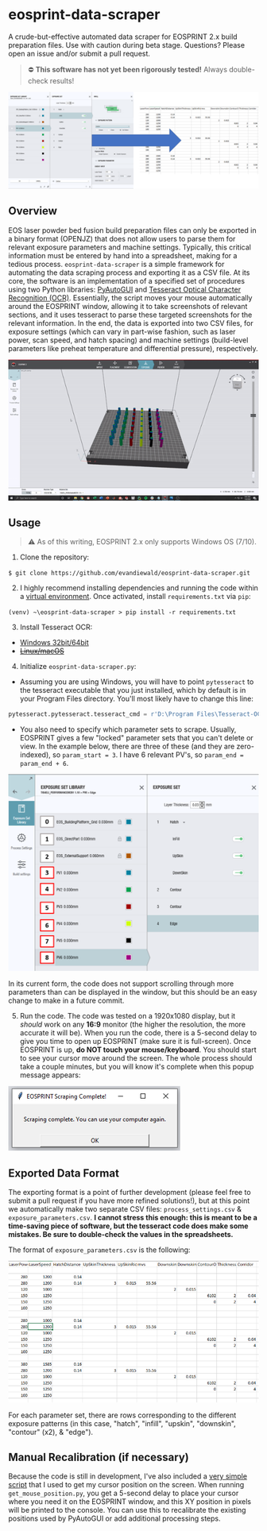 # eosprint-data-scraper
A crude-but-effective automated data scraper for EOSPRINT 2.x build preparation files. Use with caution during beta stage.
Questions? Please open an issue and/or submit a pull request. 

> :no_entry: **This software has not yet been rigorously tested!** Always double-check results!

![Conversion Cover](/images/conversion-cover.png)

## Overview
EOS laser powder bed fusion build preparation files can only be exported in a binary format (OPENJZ) that does not allow users to parse them for relevant exposure parameters and machine settings. Typically, this critical information must be entered by hand into a spreadsheet, making for a tedious process. `eosprint-data-scraper` is a simple framework for automating the data scraping process and exporting it as a CSV file. At its core, the software is an implementation of a specified set of procedures using two Python libraries: [PyAutoGUI](https://pyautogui.readthedocs.io/en/latest/index.html) and [Tesseract Optical Character Recognition (OCR)](https://www.pyimagesearch.com/2017/07/10/using-tesseract-ocr-python/). Essentially, the script moves your mouse automatically around the EOSPRINT window, allowing it to take screenshots of relevant sections, and it uses tesseract to parse these targeted screenshots for the relevant information. In the end, the data is exported into two CSV files, for exposure settings (which can vary in part-wise fashion, such as laser power, scan speed, and hatch spacing) and machine settings (build-level parameters like preheat temperature and differential pressure), respectively. 

![Data scraper in action](/images/eosprint-scraper-demo.gif)

## Usage
> :warning: As of this writing, EOSPRINT 2.x only supports Windows OS (7/10).

1. Clone the repository:

`$ git clone https://github.com/evandiewald/eosprint-data-scraper.git`

2. I highly recommend installing dependencies and running the code within a [virtual environment](https://docs.python.org/3/library/venv.html). Once activated, install `requirements.txt` via `pip`: 

`(venv) ~\eosprint-data-scraper > pip install -r requirements.txt`

3. Install Tesseract OCR: 
* [Windows 32bit/64bit](https://github.com/UB-Mannheim/tesseract/wiki)
* ~~[Linux/macOS](https://github.com/tesseract-ocr/tesseract/wiki#installation)~~

4. Initialize `eosprint-data-scraper.py`:
* Assuming you are using Windows, you will have to point `pytesseract` to the tesseract executable that you just installed, which by default is in your Program Files directory. You'll most likely have to change this line:
```python
pytesseract.pytesseract.tesseract_cmd = r'D:\Program Files\Tesseract-OCR\tesseract.exe'
```
* You also need to specify which parameter sets to scrape. Usually, EOSPRINT gives a few "locked" parameter sets that you can't delete or view. In the example below, there are three of these (and they are zero-indexed), so `param_start = 3`. I have 6 relevant PV's, so `param_end = param_end + 6`. 

![Exposure parameter indexing](/images/parameter-setup-annotated.png)

In its current form, the code does not support scrolling through more parameters than can be displayed in the window, but this should be an easy change to make in a future commit.

5. Run the code.
The code was tested on a 1920x1080 display, but it *should* work on any **16:9** monitor (the higher the resolution, the more accurate it will be). When you run the code, there is a 5-second delay to give you time to open up EOSPRINT (make sure it is full-screen). Once EOSPRINT is up, **do NOT touch your mouse/keyboard**. You should start to see your cursor move around the screen. The whole process should take a couple minutes, but you will know it's complete when this popup message appears:

![Popup notification](/images/scraping-complete.PNG)

## Exported Data Format

The exporting format is a point of further development (please feel free to submit a pull request if you have more refined solutions!), but at this point we automatically make two separate CSV files: `process_settings.csv` & `exposure_parameters.csv`. **I cannot stress this enough: this is meant to be a time-saving piece of software, but the tesseract code does make some mistakes. Be sure to double-check the values in the spreadsheets.**

The format of `exposure_parameters.csv` is the following:

![exposure parameters](/images/exposure-settings-csv.PNG)

For each parameter set, there are rows corresponding to the different exposure patterns (in this case, "hatch", "infill", "upskin", "downskin", "contour" (x2), & "edge").

## Manual Recalibration (if necessary)

Because the code is still in development, I've also included a [very simple script](get_mouse_position.py) that I used to get my cursor position on the screen. When running `get_mouse_position.py`, you get a 5-second delay to place your cursor where you need it on the EOSPRINT window, and this XY position in pixels will be printed to the console. You can use this to recalibrate the existing positions used by PyAutoGUI or add additional processing steps. 
